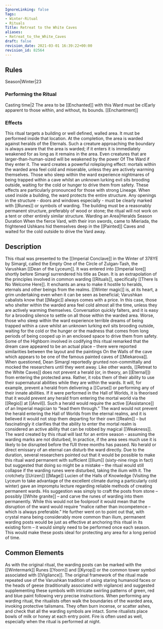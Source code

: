 ```yaml
---
IgnoreLinking: false
Tags:
- Winter-Ritual
- Rituals
Title: Retreat to the White Caves
aliases:
- Retreat_to_the_White_Caves
draft: false
revision_date: 2021-03-01 16:39:22+00:00
revision_id: 82564
---
```


## Rules
Season|Winter|23
### Performing the Ritual
Casting time|2 The area to be [[Enchanted]] with this Ward must be clEarly apparent to those within, and without, its bounds.
[[Enchantment]] 
### Effects
This ritual targets a building or well defined, walled area. It must be performed inside that location.
At the completion, the area is warded against heralds of the Eternals. Such a creature approaching the boundary is always aware that the area is warded; if it enters it is immediately weakened for as long as it remains in the area. Even creatures that are larger-than-human-sized will be weakened by the power Of The Ward if they enter it.
The ward creates a powerful roleplaying effect: mortals within the warded area feel cold and miserable, unless they are actively warming themselves. Those who sleep within the ward experience nightmares of being trapped within a cave whilst an unknown lurking evil sits brooding outside, waiting for the cold or hunger to drive them from safety. These effects are particularly pronounced for those with strong Lineage.
When used inside a building, the ward protects the entire structure. Any openings in the structure - doors and windows especially - must be clearly marked with [[Runes]] or symbols of warding. The building must be a reasonably permanent structure, preferably of wood or stone; the ritual will not work on a tent or other entirely similar structure.
Warding an Area|Heralds
Season Duration
When the fierce Vard, with their iron swords, came to Mieriada, the frightened Ushkans hid themselves deep in the [[Painted]] Caves and waited for the cold outside to drive the Vard away.
## Description
This ritual was presented to the [[Imperial Conclave]] in the Winter of 378YE by Simargl, called the Empty One of the Circle of Zulgan-Tash, the Varushkan [[Dean of the Lyceum]]. It was entered into [[Imperial lore]] shortly before Simargl surrendered his title as Dean. It is an extrapolation of the principles involved in common warding [[Rituals]], specifically [[There Is No Welcome Here]]. It enchants an area to make it hostile to heralds, eternals and other beings from the realms.
[[Winter magic]] is, at its heart, a grim undertaking even when it can be seen as beneficial; Varushkan cabalists know that [[Magic]] always comes with a price. In this case, those who shelter within the warded area feel cold almost all the time, unless they are actively warming themselves. Conversation quickly falters, and it is easy for a brooding silence to settle on all those within the warded area. Worse, those who sleep within the ward experience terrible dreams of being trapped within a cave whilst an unknown lurking evil sits brooding outside, waiting for the cold or the hunger or the madness that comes from long periods of being cooped up in an enclosed space to drive them from safety.
Some of the Highborn involved in codifying this ritual remarked that the dream cave appeared to be an actual place – there were reported similarities between the layout and the paintings On the Walls of the cave which appears to be one of the famous painted caves of [[Miekarova]]. When questioned, Dean Simargl reportedly grunted non-committally and mocked the researchers until they went away. 
Like other wards, [[Retreat to the White Caves]] does not prevent a herald (or, in theory, an [[Eternal]]) from entering the protected area. Rather, it robs them of their ability to use their supernatural abilities while they are within the wards. It will, for example, prevent a herald from delivering a [[Curse]] or performing any of their innate abilities. If it were performed in the Hall of Worlds, it is theorised that it would prevent any herald from entering the mortal world via the [[Regio]] at [[Anvil]]. Such a herald would require the active [[Assistance]] of an Imperial magician to “lead them through.” The ward would not prevent the herald entering the Hall of Worlds from the eternal realms, and it is believed it would not stop them departing for their own [[Realm]] – but fascinatingly it clarifies that the ability to enter the mortal realm is considered an active ability that can be robbed by magical [[Weakness]]. 
The ward created by this ritual will last for an entire season - assuming the warding marks are not disturbed, In practice, if the area sees much use it is likely to be disrupted before the fUll three months has passed. No herald or direct emissary of an eternal can disturb the ward directly. Due to the duration, several researchers pointed out that it would be possible to make this ritual ward permanent with sufficient [[Ilium]] (sixty-nine rings in fact) but suggested that doing so might be a mistake – the ritual would still collapse if the warding runes were disturbed, taking the ilium with it. 
The crotchety [[Urizen]] [[Mage]] Lucien of the Halls of Knowledge (Visiting the Lyceum to take advantage of the excellent climate during a particularly cold winter) gave an impromptu lecture regarding reliable methods of creating permanent wards. His suggestion was simply to craft the posts from stone – possibly [[White granite]] – and carve the runes of warding into them permanently. While this would not be foolproof it would mean that the disruption of the ward would require “malice rather than incompetence – which is always preferable.” He further went on to point out that, with crystal mana being considerably more common than ilium, permanent warding posts would be just as effective at anchoring this ritual in its existing form – it would simply need to be performed once each season. This would make these posts ideal for protecting any area for a long period of time.
## Common Elements
As with the original ritual, the warding posts can be marked with the [[Wintermark]] Runes [[Yoorn]] and [[Kyrop]] or the common tower symbol associated with [[Vigilance]]. The original framework of the ritual made repeated use of the Varushkan tradition of using staring humanoid faces or the heads of geese (traditionally associated with vigilance) and suggested supplementing these symbols with intricate swirling patterns of green, red and blue paint following very precise instructions. 
When performing any warding ritual, the ritualists often walk the boundaries of the warded area, invoking protective talismans. They often burn incense, or scatter ashes, and check that all the warding symbols are intact. Some ritualists place bowls of milk or honey at each entry point. Fire is often used as well, especially when the ritual is performed at night.
